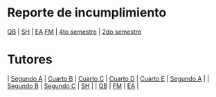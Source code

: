 # Reporte de incumplimiento


[QB](https://docs.google.com/spreadsheets/d/1T0SXT01V0STvH-umj_X7TzANdwbjf3KoTeRrjoMYwjs/edit?usp=sharing) | [SH](https://docs.google.com/spreadsheets/d/1v_RJx4Td5yqgUxlQ61t6VoJjsSjGiNZmwiwKLkD3Q8s/edit?usp=sharing) | [EA](https://docs.google.com/spreadsheets/d/1IV_goZzPWRtV1miwo0ftoojTk-NxIfly9iodJJD7oB4/edit?usp=sharing)
[FM](https://docs.google.com/spreadsheets/d/1qfDflqitOr6OJalIVz5rseYWN62iDz3I-s0LW4amrcE/edit?usp=sharing) | [4to semestre](https://docs.google.com/spreadsheets/d/1hkmieyNZBHgulPSqDqbhHXWvVIpaw4RTtNpNJSqdevw/edit?usp=sharing) | [2do semestre](https://docs.google.com/spreadsheets/d/1r2c_lE0QjTh6TrYZE9ynf65wvrzFqd9z8gyBndaPE8M/edit?usp=sharing)


# Tutores


| [Segundo A](https://docs.google.com/forms/d/1Gx8p4k04Wc3v9_iG5Dc6yx35Db4zChQdmCkMGfJ30bQ/edit?usp=sharing) | [Cuarto B](https://docs.google.com/forms/d/1N6-uY6Oiyz2UNP5Su9U773qqg5vxtl4jrut-6EuQHXU/edit?usp=sharing) | [Cuarto C](https://docs.google.com/forms/d/13Fn34SDxtEYq_N1qXkI2Kn_OXHKIe3nGdPwuxf1wPpQ/edit?usp=sharing) 
| [Cuarto D](https://docs.google.com/forms/d/1AHzd7so36F5bYLgGsmHGlIu0Fo1nH73ysPk7xEEXisM/edit?usp=sharing) | [Cuarto E](https://docs.google.com/forms/d/1P9xicX8WMDdz09Dlcem5GGzLTWiawWVfgsLC1fZuuQ8/edit?usp=sharing) | [Segundo A](https://docs.google.com/forms/d/1qOy-WeTf78sgWWJrKS_59J-TqNM3jXqv4hmzmS2aofo/edit?usp=sharing) |
| [Segundo B](https://docs.google.com/forms/d/1_O-uC2miulbo1ZRkXAkwbc1x93IJKDosLoK0zRfaCao/edit?usp=sharing) | [Segundo C](https://docs.google.com/forms/d/1qlkoAXKy9vClSNytXgim771yJbt0l3dsulhDa7AhUPg/edit?usp=sharing) |     [SH](https://docs.google.com/forms/d/1zJmIKv_XEbYB3FkLjPDFfXuJxRhESxnwse2Z_HjokeE/edit?usp=sharing)    |
|     [QB](https://docs.google.com/forms/d/1gUsLTvHw53oliIIMSaXP1k-p7cY4qPAW0ohOonZtRkA/edit?usp=sharing)    |     [FM](https://docs.google.com/forms/d/15_yXNsVtnqrBYbE2NFUhrvN1gdM5LiAepe2qC2arFnc/edit?usp=sharing)    |     [EA](https://docs.google.com/forms/d/11VAnQX_58wUCqIXjNW7MQHR5t8_MpgnHp5_JZMuIKR4/edit?usp=sharing)    |
